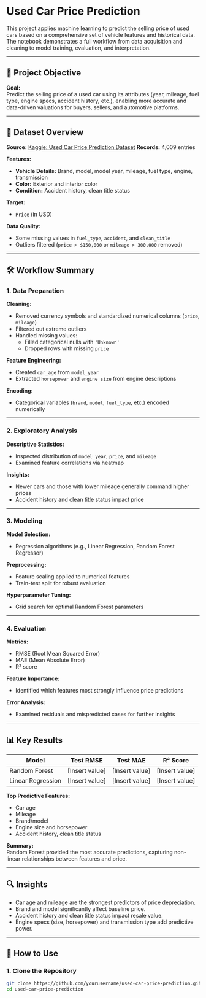 # Used Car Price Prediction

This project applies machine learning to predict the selling price of used cars based on a comprehensive set of vehicle features and historical data. The notebook demonstrates a full workflow from data acquisition and cleaning to model training, evaluation, and interpretation.

---

## 🚗 Project Objective

**Goal:**  
Predict the selling price of a used car using its attributes (year, mileage, fuel type, engine specs, accident history, etc.), enabling more accurate and data-driven valuations for buyers, sellers, and automotive platforms.

---

## 📂 Dataset Overview

**Source:** [Kaggle: Used Car Price Prediction Dataset]([https://www.kaggle.com/datasets/ziya07/smart-mobility-traffic-dataset](https://www.kaggle.com/datasets/taeefnajib/used-car-price-prediction-dataset/data))  
**Records:** 4,009 entries

**Features:**

- **Vehicle Details:** Brand, model, model year, mileage, fuel type, engine, transmission  
- **Color:** Exterior and interior color  
- **Condition:** Accident history, clean title status  

**Target:**  
- `Price` (in USD)

**Data Quality:**

- Some missing values in `fuel_type`, `accident`, and `clean_title`
- Outliers filtered (`price > $150,000` or `mileage > 300,000` removed)

---

## 🛠️ Workflow Summary

### 1. Data Preparation

**Cleaning:**

- Removed currency symbols and standardized numerical columns (`price`, `mileage`)
- Filtered out extreme outliers
- Handled missing values:
  - Filled categorical nulls with `'Unknown'`
  - Dropped rows with missing `price`

**Feature Engineering:**

- Created `car_age` from `model_year`
- Extracted `horsepower` and `engine size` from engine descriptions

**Encoding:**

- Categorical variables (`brand`, `model`, `fuel_type`, etc.) encoded numerically

---

### 2. Exploratory Analysis

**Descriptive Statistics:**

- Inspected distribution of `model_year`, `price`, and `mileage`
- Examined feature correlations via heatmap

**Insights:**

- Newer cars and those with lower mileage generally command higher prices
- Accident history and clean title status impact price

---

### 3. Modeling

**Model Selection:**

- Regression algorithms (e.g., Linear Regression, Random Forest Regressor)

**Preprocessing:**

- Feature scaling applied to numerical features
- Train-test split for robust evaluation

**Hyperparameter Tuning:**

- Grid search for optimal Random Forest parameters

---

### 4. Evaluation

**Metrics:**

- RMSE (Root Mean Squared Error)
- MAE (Mean Absolute Error)
- R² score

**Feature Importance:**

- Identified which features most strongly influence price predictions

**Error Analysis:**

- Examined residuals and mispredicted cases for further insights

---

## 📊 Key Results

| Model             | Test RMSE     | Test MAE      | R² Score      |
|------------------|----------------|---------------|---------------|
| Random Forest     | [Insert value] | [Insert value] | [Insert value] |
| Linear Regression | [Insert value] | [Insert value] | [Insert value] |

**Top Predictive Features:**

- Car age  
- Mileage  
- Brand/model  
- Engine size and horsepower  
- Accident history, clean title status  

**Summary:**  
Random Forest provided the most accurate predictions, capturing non-linear relationships between features and price.

---

## 🔍 Insights

- Car age and mileage are the strongest predictors of price depreciation.
- Brand and model significantly affect baseline price.
- Accident history and clean title status impact resale value.
- Engine specs (size, horsepower) and transmission type add predictive power.

---

## 🚀 How to Use

### 1. Clone the Repository

```bash
git clone https://github.com/yourusername/used-car-price-prediction.git
cd used-car-price-prediction
